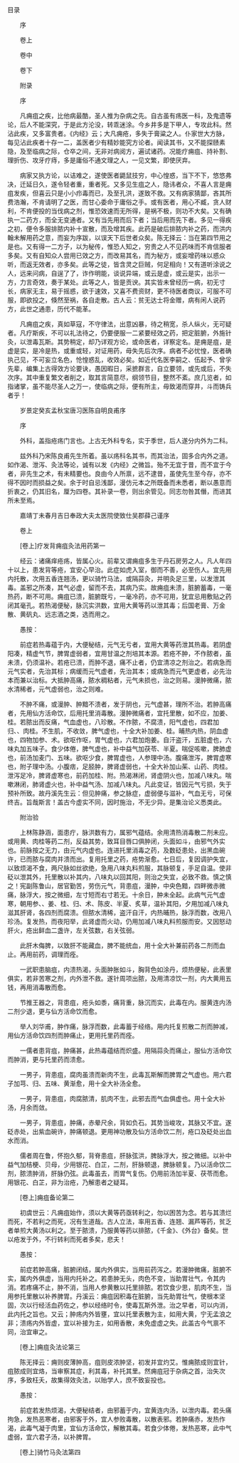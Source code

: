 <!-- { "loadSidebar": true } -->
目录

　　序

　　卷上

　　卷中

　　卷下

　　附录

　　序

　　凡痈疽之疾，比他病最酷，圣人推为杂病之先。自古虽有疡医一科，及鬼遗等论，后人不能深究，于是此方沦没，转乖迷涂。今乡井多是下甲人，专攻此科。然沾此疾，又多富贵者。《内经》云；大凡痈疮，多失于膏粱之人。仆家世大方脉，每见沾此疾者十存一二，盖医者少有精妙能究方论者。闻读其书，又不能探赜素隐，及至临病之际，仓卒之间，无非对病阅方，遍试诸药。况能疗痈疽、持补割、理折伤、攻牙疗痔，多是庸俗不通文理之人，一见文繁，即使厌弃。

　　病家又执方论，以诘难之，遂使医者鼯鼠技穷，中心惶惑，当下不下，悠悠弗决，迁延日久，遂令轻者重，重者死。又多见生疽之人，隐讳者众，不喜人言是痈疽发疾，但喜云只是小小疖毒而已，及至孔洪，遂致不救。又有病家猜鄙，吝其所费浩瀚，不肯请明了之医，而甘心委命于庸俗之手。或有医者，用心不臧，贪人财利，不肯便投的当伐病之剂，惟恐效速而无所得，是祸不极，则功不大矣。又有确执一二药方，而全无变通者。又有当先用而后下者；当后用而先下者。多见一得疾之初，便令多服排脓内补十宣散，而及增其疾。此药是破后排脓内补之药，而洪内翰未解用药之意，而妄为序跋，以误天下后世者众矣。陈无择云：当在第四节用之是也。又有得一二方子，以为秘传，惟恐人知之，穷贵之人不见药味而不肯信服者多矣。又有自知众人尝用已效之方，而改易其名，而为秘方，或妄增药味以惑众听，而返无效者，亦多矣。此等之徒，皆含灵之巨贼，何足相向！又有道听涂说之人，远来问病，自逞了了，诈作明能，谈说异端，或云是虚，或云是实，出示一方，力言奇效，奏于某处。此等之人，皆是贡谀。其实皆未曾经历一病，初无寸长，病家无主，易于摇惑，欲于速效，又喜不费资财，更不待医者商议，可服不可服，即欲投之，倏然至祸，各自走散。古人云：贫无达士将金赠，病有闲人说药方，此世之通患，历代不能革。

　　凡痈疽之疾，真如草寇，不守律法，出意凶暴，待之稍宽，杀人纵火，无可疑者。凡疗斯疾，不可以礼法待之，仍要便服一二紧要经效之药，把定脏腑，外施针灸，以泄毒瓦斯。其势稍定，却乃详观方论，或命医者，详察定名。是痈是疽，是虚是实，是冷是热，或重或轻，对证用药，毋失先后次序。病者不必忧惶，医者确执己见，不可妄立名色，怆惶惑乱，收效必矣。如近代名医李嗣之、伍起予、曾孚先辈，编集上古得效方论要诀，愚因暇日，采摭群言，自立要领，或先或后，不失次序。其中重复繁文者削之，取其言简意尽，纲领节目，整然不紊。庶几览者，如指诸掌，虽不能尽圣人之万一，使临病之际，便有所主，毋致渴而穿井，斗而铸兵者乎！

　　岁景定癸亥孟秋宝唐习医陈自明良甫序

　　序

　　外科，盖指疮疡门言也。上古无外科专名，实于季世，后人遂分内外为二科。

　　兹外科乃宋陈良甫先生所着。虽以疡科名其书，而其治法，固多合内外之道。如作渴、泄泻、灸法等论，诚有以发《内经》之微旨。殆不无宜于昔，而不宜于今者，非先生之术，有未精要也。良由今人所禀，远不逮昔，虽使先生至今存，亦不得不因时而损益之矣。余于时自忌浅鄙，漫仿元本之所既备而未悉者，断以愚意而折衷之，仍其旧名，厘为四卷。其补录一卷，则出余管见。同志勿咎其僭，而进其所未至焉。

　　嘉靖丁未春月吉日奉政大夫太医院使致仕吴郡薛己谨序

　　卷上

　　[卷上]疗发背痈疽灸法用药第一

　　经云：诸痛痒疮疡，皆属心火。前辈又谓痈疽多生于丹石房劳之人。凡人年四十以上，患发背等疮，宜安心早治。此症如虎入室，御而不善，必至伤人。宜先用内托散，次用五香连翘汤，更以骑竹马法，或隔蒜灸，并明灸足三里，以发泄其毒。盖邪之所凑，其气必虚，留而不去，其病乃实。故痈疽未溃，脏腑蓄毒，一毫热药，断不可用。痈疽已溃，脏腑既亏，一毫冷药，亦不可用，犹宜忌用敷贴之药闭其毫孔。若热渴便秘，脉沉实洪数，宜用大黄等药以泄其毒；后国老膏、万金散、黄矾丸、远志酒之类，选而用之。

　　愚按：

　　前症若热毒蕴于内，大便秘结，元气无亏者，宜用大黄等药泄其热毒。若阴虚阳凑，精虚气节，脾胃虚弱者，宜用甘温之剂培其本源。若疮不肿，不作脓者，虽未溃，仍须温补。若疮已溃，而肿不退，痛不止者，仍宜清凉之剂治之。若病急而元气实者，先治其标；病缓而元气虚者，先治其本；或病急而元气更虚者，必先治本而兼以治标。大抵肿高痛，脓水稠粘者，元气未损也，治之则易。漫肿微痛，脓水清稀者，元气虚弱也，治之则难。

　　不肿不痛，或漫肿、肿黯不溃者，发于阴也，元气虚甚，理所不治。若肿高痛者，先用仙方活命饮，后用托里消毒散。漫肿微痛者，宜托里散，如不应，加姜、桂。若脓出而反痛，气血虚也，八珍散。不作脓，不腐溃，阳气虚也，四君加归、、肉桂。不生肌，不收敛，脾气虚也，十全大补加姜、桂。晡热内热，阴血虚也，四物加参、术。欲呕作呕，胃气虚也，六君加炮姜。自汗盗汗，五脏虚也，六味丸加五味子。食少体倦，脾气虚也，补中益气加茯苓、半夏。喘促咳嗽，脾肺虚也，前汤加麦门、五味。欲呕少食，脾胃虚也，人参理中汤。腹痛泄泻，脾胃虚寒也，附子理中汤。小腹痞，足胫肿，脾肾虚弱也，十全大补加山茱、山药、肉桂。泄泻足冷，脾肾虚寒也，前药加桂、附。热渴淋闭，肾虚阴火也，加减八味丸。喘嗽淋闭，肺肾虚火也，补中益气汤、加减八味丸。凡此变证，皆因元气亏损，失于预补所致。故丹溪先生云：但见肿痛，参之脉症，虚弱便与滋补，气血无亏，可保终吉。旨哉斯言！盖古今虚实不同，因时施治，不无少异。是集治论义悉类此。

　　附治验

　　上林陈静涵，面患疔，脉洪数有力，属邪气蕴结。余用清热消毒散二剂未应。或用黄、肉桂等药二剂，反益其势，致耳目唇口俱肿闭，头面如斗，由邪气外实也。前脉按之无力，由元气内虚也。连进托里消毒之药，及数砭患处，出黑血碗许，已而脓与腐肉并溃而出。复用托里之药，疮势渐愈。七日后，复因调护失宜，以致烦渴不食，两尺脉如丝欲绝，急用八味丸料煎服，其脉顿复，手足自温。使非砭以泄其外，托里散以补其内，八味丸以回其阳，则治之失宜，必致不救。慎之慎之！宪副陈鲁山，居官勤苦，劳伤元气，背患疽，漫肿，中央色黯，四畔微赤微痛，脉浮大，按之微细，左寸短而右寸若无。十余日，肿未全起。此病气元气虚寒，朝用参、、姜、桂、归、术、陈皮、半夏、炙草，温补其阳，夕用加减八味丸滋其肝肾，各四剂而腐溃。但脓水清稀，盗汗自汗，内热晡热，脉浮而数，改用八珍汤。复发热，而夜阳举，此肾虚而火动，仍用加减八味丸料煎服而安。又因怒动肝火，疮出鲜血二盏许，左关弦数，右关弦弱。

　　此肝木侮脾，以致肝不能藏血，脾不能统血，用十全大补兼前药各二剂而血止。再用前药，调理而痊。

　　一武职患脑疽，内溃热渴，头面肿胀如斗，胸背色如涂丹，烦热便秘，此表里俱实，若非苦寒之剂，内外泄不救。遂针周项出脓，及用清凉饮一剂，内大黄用五钱，再用消毒散而愈。

　　节推王器之，背患疽，疮头如黍，痛背重，脉沉而实，此毒在内。服黄连内汤二剂少退，更与仙方活命饮而愈。

　　举人刘华甫，肿作痛，脉浮而数，此毒蓄于经络。用内托复煎散二剂而肿减，用仙方活命饮四剂而肿痛止，更用托里药而痊。

　　一儒者患背疽，肿痛甚，此热毒蕴结而炽盛。用隔蒜灸而痛止，服仙方活命饮而肿消，更与托里药而溃愈。

　　一男子，背患疽，腐肉虽溃而新肉不生，此毒瓦斯解而脾胃之气虚也。用六君子加芎、归、五味、黄渐愈，用十全大补汤全愈。

　　一男子，背患疽，肉腐脓清，肌肉不生，此邪去而气血俱虚也。用十全大补汤，月余而敛。

　　一男子，背患疽，肿痛，赤晕尺余，背如负石。其势当峻攻，其脉又不宜。遂砭赤处，出紫血碗许，肿痛顿退。更用神功散及仙方活命饮二剂，疮口及砭处出血水而消。

　　儒者周在鲁，怀抱久郁，背脊患疽，肝脉弦洪，脾脉浮大，按之微细。以补中益气加桔梗、贝母，少用银花、白芷，二剂，肝脉顿退，脾脉顿复。乃以活命饮二剂，脓溃肿消，肝脉仍弦。此毒虽去，而胃气复伤。仍用前汤加半夏、茯苓而愈。用银花、白芷，非为治疮，乃解患者之疑耳。

　　[卷上]痈疽备论第二

　　初虞世云：凡痈疽始作，须以大黄等药亟转利之，勿以困苦为念。若与其溃烂而死，不若利之而死，况有生道哉。古人立法，率用五香、连翘、漏芦等药，贫乏者单煎大黄汤以利之。至于脓溃，乃服黄等药以排脓，《千金》、《外台》备矣。世以疮发于外，不行转利而死者多矣，悲夫！

　　愚按：

　　前症若肿高痛，脏腑闭结，属内外俱实，当用前药泻之。若漫肿微痛，脏腑不实，属内外俱虚，当用内托补之。若患肿无头，肉色不变，当助胃壮气，令其内消。若疼痛不止，肿不消，当用人参黄散以托里排脓。若饮食少思，肌肉不生，当用参托里散以补养脾胃。丹溪云：痈疽因积毒在脏腑，当先助胃壮气，使根本坚固，次以行经活血药佐之，参以经络时令，使毒瓦斯外泄。治之早者，可以内消，此内托之旨也。又云；肿疡内外皆壅，宜以托里表散为主，如用大黄，宁无孟浪之非；溃疡内外皆虚，宜以补接为主，如用香散，未免虚虚之失。此盖古今气禀不同，治宜审之。

　　[卷上]痈疽灸法论第三

　　陈无择云：痈则皮薄肿高，疽则皮浓肿坚，初发并宜灼艾。惟痈脓成则宜针，疽脓成则宜烙，当审察其症，利其毒，补托其里。然痈疽冠于杂病之首，治失次序，多致枉夭，故集得效灸法，以贻学人，庶不致妄投也。

　　愚按：

　　前症若发热烦渴，大便秘结者，由邪蓄于内，宜黄连内汤，以泄内毒。若头痛拘急，发热恶寒者，由邪客于外，宜人参败毒散，以散表邪。若肿痛赤，发热作渴，此毒气凝于肉里，宜仙方活命饮，解散其毒。若食少体倦，发热恶寒，此中气虚弱，宜六君子汤，以补脾胃。

　　[卷上]骑竹马灸法第四

